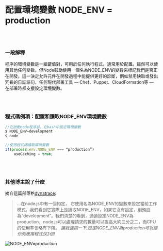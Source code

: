 # 配置環境變數 NODE_ENV = production

<br/><br/>


### 一段解釋

程序的環境變數是一組鍵值對，可用於任何執行程式，通常用於配置。雖然可以使用其他任何變數，但Node鼓勵使用一個名為NODE_ENV的變數來標記我們是否正在開發。這一決定允許元件在開發過程中能提供更好的診斷，例如禁用快取或發出冗長的日誌語句。任何現代部署工具 — Chef、Puppet、CloudFormation等 — 在部署時都支援設定環境變數。

<br/><br/>


### 程式碼例項：配置和讀取NODE_ENV環境變數

```javascript
//在啟動node程序前，在bash中設定環境變數
$ NODE_ENV=development
$ node
 
//使用程式碼讀取環境變數
If(process.env.NODE_ENV === “production”)
    useCaching = true;
```

<br/><br/>


### 其他博主說了什麼
摘自這篇部落格[dynatrace](https://www.dynatrace.com/blog/the-drastic-effects-of-omitting-node_env-in-your-express-js-applications/):
> ...在node.js中有一個約定， 它使用名為NODE_ENV的變數來設定當前工作模式。我們看到它實際上是讀取NODE_ENV，如果它沒有設定，則預設為“development”。我們清楚的看到，通過設定NODE_ENV為production，node.js可以處理請求的數量可以提高大約三分之二，而CPU的使用率會略有下降。 *讓我強調一下:設定NODE_ENV為production可以讓你的應用程式快3倍!*


![NODE_ENV=production](../../assets/images/setnodeenv1.png "NODE_ENV=production")


<br/><br/>

